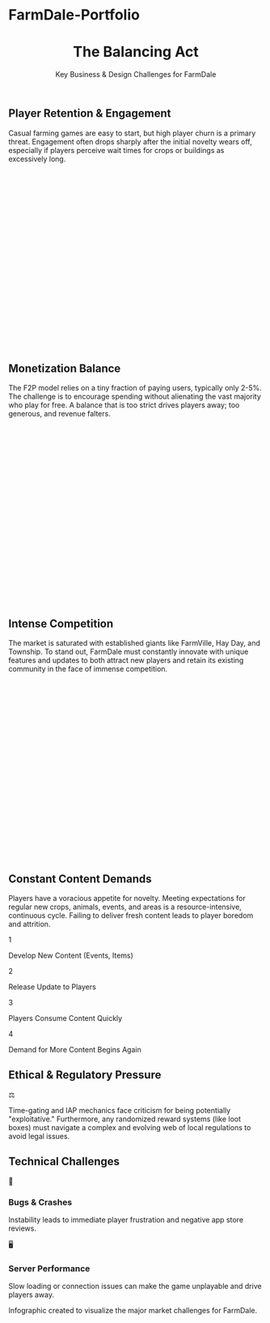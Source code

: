 # FarmDale-Portfolio

<!DOCTYPE html>
<html lang="en">
<head>
    <meta charset="UTF-8">
    <meta name="viewport" content="width=device-width, initial-scale=1.0">
    <title>FarmDale: The Major Challenges</title>
    <script src="https://cdn.tailwindcss.com"></script>
    <script src="https://cdn.jsdelivr.net/npm/chart.js"></script>
    <link rel="preconnect" href="https://fonts.googleapis.com">
    <link rel="preconnect" href="https://fonts.gstatic.com" crossorigin>
    <link href="https://fonts.googleapis.com/css2?family=Inter:wght@400;600;700&display=swap" rel="stylesheet">
    <style>
        body {
            font-family: 'Inter', sans-serif;
        }
        .chart-container {
            position: relative;
            width: 100%;
            max-width: 600px;
            margin-left: auto;
            margin-right: auto;
            height: 300px;
            max-height: 400px;
        }
        @media (min-width: 768px) {
            .chart-container {
                height: 350px;
            }
        }
    </style>
</head>
<body class="bg-gray-100">
    <div class="container mx-auto p-4 md:p-8">
        <header class="text-center mb-12">
            <h1 class="text-4xl md:text-5xl font-bold text-[#073B4C] mb-2">The Balancing Act</h1>
            <p class="text-lg text-[#118AB2]">Key Business & Design Challenges for FarmDale</p>
        </header>
        <main class="grid grid-cols-1 md:grid-cols-2 gap-8">
            <div class="bg-white rounded-lg shadow-lg p-6 md:col-span-2">
                <h2 class="text-2xl font-bold text-[#073B4C] mb-3">Player Retention & Engagement</h2>
                <p class="text-gray-600 mb-4">Casual farming games are easy to start, but high player churn is a primary threat. Engagement often drops sharply after the initial novelty wears off, especially if players perceive wait times for crops or buildings as excessively long.</p>
                <div class="chart-container">
                    <canvas id="playerRetentionChart"></canvas>
                </div>
            </div>
            <div class="bg-white rounded-lg shadow-lg p-6">
                <h2 class="text-2xl font-bold text-[#073B4C] mb-3">Monetization Balance</h2>
                <p class="text-gray-600 mb-4">The F2P model relies on a tiny fraction of paying users, typically only 2-5%. The challenge is to encourage spending without alienating the vast majority who play for free. A balance that is too strict drives players away; too generous, and revenue falters.</p>
                <div class="chart-container h-64 md:h-72">
                    <canvas id="monetizationChart"></canvas>
                </div>
            </div>
            <div class="bg-white rounded-lg shadow-lg p-6">
                <h2 class="text-2xl font-bold text-[#073B4C] mb-3">Intense Competition</h2>
                <p class="text-gray-600 mb-4">The market is saturated with established giants like FarmVille, Hay Day, and Township. To stand out, FarmDale must constantly innovate with unique features and updates to both attract new players and retain its existing community in the face of immense competition.</p>
                 <div class="chart-container h-64 md:h-72">
                    <canvas id="competitionChart"></canvas>
                </div>
            </div>
            <div class="bg-white rounded-lg shadow-lg p-6">
                <h2 class="text-2xl font-bold text-[#073B4C] mb-3">Constant Content Demands</h2>
                <p class="text-gray-600 mb-4">Players have a voracious appetite for novelty. Meeting expectations for regular new crops, animals, events, and areas is a resource-intensive, continuous cycle. Failing to deliver fresh content leads to player boredom and attrition.</p>
                <div class="space-y-4 mt-6">
                    <div class="flex items-center">
                        <div class="bg-[#FFD166] text-[#073B4C] rounded-full h-10 w-10 flex items-center justify-center font-bold text-lg">1</div>
                        <p class="ml-4 text-gray-700">Develop New Content (Events, Items)</p>
                    </div>
                    <div class="flex items-center">
                        <div class="bg-[#06D6A0] text-white rounded-full h-10 w-10 flex items-center justify-center font-bold text-lg">2</div>
                        <p class="ml-4 text-gray-700">Release Update to Players</p>
                    </div>
                    <div class="flex items-center">
                        <div class="bg-[#118AB2] text-white rounded-full h-10 w-10 flex items-center justify-center font-bold text-lg">3</div>
                        <p class="ml-4 text-gray-700">Players Consume Content Quickly</p>
                    </div>
                     <div class="flex items-center">
                        <div class="bg-[#FF6B6B] text-white rounded-full h-10 w-10 flex items-center justify-center font-bold text-lg">4</div>
                        <p class="ml-4 text-gray-700">Demand for More Content Begins Again</p>
                    </div>
                </div>
            </div>
            <div class="bg-white rounded-lg shadow-lg p-6 flex flex-col justify-center items-center text-center">
                 <h2 class="text-2xl font-bold text-[#073B4C] mb-3">Ethical & Regulatory Pressure</h2>
                 <div class="text-6xl mb-4">⚖️</div>
                 <p class="text-gray-600">Time-gating and IAP mechanics face criticism for being potentially "exploitative." Furthermore, any randomized reward systems (like loot boxes) must navigate a complex and evolving web of local regulations to avoid legal issues.</p>
            </div>
            <div class="bg-white rounded-lg shadow-lg p-6 md:col-span-2">
                 <h2 class="text-2xl font-bold text-[#073B4C] mb-3 text-center">Technical Challenges</h2>
                 <div class="flex flex-col md:flex-row items-center justify-center gap-8 mt-4">
                    <div class="text-center">
                        <div class="text-6xl mb-2">🐛</div>
                        <h3 class="font-semibold text-lg text-gray-800">Bugs & Crashes</h3>
                        <p class="text-gray-600 max-w-xs">Instability leads to immediate player frustration and negative app store reviews.</p>
                    </div>
                     <div class="text-center">
                        <div class="text-6xl mb-2">🖥️</div>
                        <h3 class="font-semibold text-lg text-gray-800">Server Performance</h3>
                        <p class="text-gray-600 max-w-xs">Slow loading or connection issues can make the game unplayable and drive players away.</p>
                    </div>
                 </div>
            </div>
        </main>
        <footer class="text-center mt-12 text-gray-500 text-sm">
            <p>Infographic created to visualize the major market challenges for FarmDale.</p>
        </footer>
    </div>
    <script>
        const FONT_COLOR = '#073B4C';
        Chart.defaults.color = FONT_COLOR;
        Chart.defaults.borderColor = 'rgba(7, 59, 76, 0.1)';
        function processLabel(label) {
            if (label.length <= 16) {
                return label;
            }
            const words = label.split(' ');
            const lines = [];
            let currentLine = '';
            for (const word of words) {
                if ((currentLine + ' ' + word).trim().length > 16) {
                    lines.push(currentLine.trim());
                    currentLine = word;
                } else {
                    currentLine = (currentLine + ' ' + word).trim();
                }
            }
            if (currentLine) {
                lines.push(currentLine.trim());
            }
            return lines;
        }
        const tooltipTitleCallback = (tooltipItems) => {
            const item = tooltipItems[0];
            let label = item.chart.data.labels[item.dataIndex];
            return Array.isArray(label) ? label.join(' ') : label;
        };
        const SHARED_TOOLTIP_OPTIONS = {
            plugins: {
                tooltip: {
                    callbacks: {
                        title: tooltipTitleCallback
                    }
                }
            }
        };
        const playerRetentionCtx = document.getElementById('playerRetentionChart').getContext('2d');
        new Chart(playerRetentionCtx, {
            type: 'line',
            data: {
                labels: ['Day 1', 'Day 3', 'Day 7', 'Day 14', 'Day 30'],
                datasets: [{
                    label: 'Active Player Retention %',
                    data: [100, 65, 40, 25, 15],
                    backgroundColor: 'rgba(17, 138, 178, 0.2)',
                    borderColor: '#118AB2',
                    fill: true,
                    tension: 0.3,
                    pointBackgroundColor: '#118AB2',
                    pointRadius: 5
                }]
            },
            options: {
                ...SHARED_TOOLTIP_OPTIONS,
                maintainAspectRatio: false,
                scales: {
                    y: {
                        beginAtZero: true,
                        max: 100,
                        ticks: {
                            callback: function(value) {
                                return value + '%'
                            }
                        }
                    }
                }
            }
        });
        const monetizationCtx = document.getElementById('monetizationChart').getContext('2d');
        new Chart(monetizationCtx, {
            type: 'doughnut',
            data: {
                labels: ['Non-Paying Players', 'Paying Players'],
                datasets: [{
                    label: 'Player Base',
                    data: [97, 3],
                    backgroundColor: [
                        '#118AB2',
                        '#06D6A0',
                    ],
                    borderColor: '#ffffff',
                    borderWidth: 4,
                }]
            },
            options: {
                ...SHARED_TOOLTIP_OPTIONS,
                maintainAspectRatio: false,
                plugins: {
                    ...SHARED_TOOLTIP_OPTIONS.plugins,
                    legend: {
                        position: 'bottom',
                    }
                }
            }
        });
        const competitionCtx = document.getElementById('competitionChart').getContext('2d');
        new Chart(competitionCtx, {
            type: 'bar',
            data: {
                labels: ['Hay Day', 'FarmVille', 'Township', 'FarmDale'],
                datasets: [{
                    label: 'Estimated Player Base (Millions)',
                    data: [100, 80, 60, 5],
                    backgroundColor: [
                        '#118AB2',
                        '#06D6A0',
                        '#FFD166',
                        '#FF6B6B'
                    ],
                    borderRadius: 4,
                }]
            },
            options: {
                ...SHARED_TOOLTIP_OPTIONS,
                indexAxis: 'y',
                maintainAspectRatio: false,
                 plugins: {
                    ...SHARED_TOOLTIP_OPTIONS.plugins,
                    legend: {
                        display: false
                    }
                }
            }
        });
    </script>
</body>
</html>

